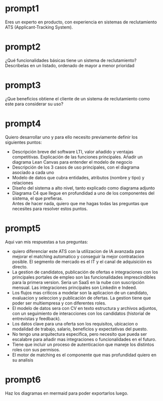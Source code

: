 # prompt1
Eres un experto en producto, con experiencia en sistemas de reclutamiento ATS (Applicant-Tracking System). 

# prompt2
¿Qué funcionalidades básicas tiene un sistema de reclutamiento? Describelas en un listado, ordenado de mayor a menor prioridad

# prompt3
¿Que beneficios obtiene el cliente de un sistema de reclutamiento como este para considerar su uso?

# prompt4
Quiero desarrollar uno y para ello necesito previamente definir los siguientes puntos:
- Descripción breve del software LTI, valor añadido y ventajas competitivas. Explicación de las funciones principales. Añadir un diagrama Lean Canvas para entender el modelo de negocio  
- Descripción de los 3 casos de uso principales, con el diagrama asociado a cada uno  
- Modelo de datos que cubra entidades, atributos (nombre y tipo) y relaciones  
- Diseño del sistema a alto nivel, tanto explicado como diagrama adjunto  
- Diagrama C4 que llegue en profundidad a uno de los componentes del sistema, el que prefieras.  
Antes de hacer nada, quiero que me hagas todas las preguntas que necesites para resolver estos puntos.

# prompt5
Aqui van mis respuestas a tus preguntas:
- quiero diferenciar este ATS con la utilizacion de IA avanzada para mejorar el matching automatico y conseguir la mejor contratacion posible. El segmento de mercado es el IT y el canal de adquisición es directo.
- La gestion de candidatos, publicación de ofertas e integraciones con los principales portales de empleo son las funcionalidades imprescindibles para la primera version. Seria un SaaS en la nube con suscripción mensual. Las integraciones principales son Linkedin e Indeed.
- Los flujos mas criticos a modelar son la aplicacion de un candidato, evaluacion y seleccion y publicación de ofertas. La gestion tiene que poder ser multiempresa y con diferentes roles.
- El modelo de datos sera con CV en texto estructura y archivos adjuntos, con un seguimiento de interacciones con los candidatos (historial de entrevistas y feedback).
- Los datos clave para una oferta son los requisitos, ubicacion o modalidad de trabajo, salario, beneficios y expectativas del puesto.
- No tengo una arquitectura especifica, pero necesito que pueda ser escalabre para añadir mas integraciones o funcionalidades en el futuro.
- Tiene que incluir un proceso de autenticacion que maneje los distintos roles con sus permisos.
- El motor de matching es el componente que mas profundidad quiero en su analisis

# prompt6
Haz los diagramas en mermaid para poder exportarlos luego.